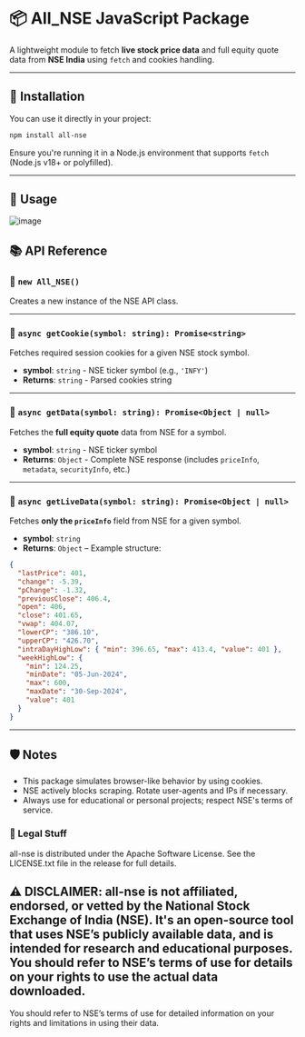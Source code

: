 

# 📦 All\_NSE JavaScript Package

A lightweight module to fetch **live stock price data** and full equity quote data from **NSE India** using `fetch` and cookies handling.

---

## 📁 Installation

You can use it directly in your project:

```bash
npm install all-nse
```

Ensure you're running it in a Node.js environment that supports `fetch` (Node.js v18+ or polyfilled).

---


## 🚀 Usage

![image](https://github.com/user-attachments/assets/cbd8903a-642c-48d8-afb6-58ad18abd67a)

## 📚 API Reference

### 🔹 `new All_NSE()`

Creates a new instance of the NSE API class.

---

### 🔹 `async getCookie(symbol: string): Promise<string>`

Fetches required session cookies for a given NSE stock symbol.

* **symbol**: `string` - NSE ticker symbol (e.g., `'INFY'`)
* **Returns**: `string` - Parsed cookies string

---

### 🔹 `async getData(symbol: string): Promise<Object | null>`

Fetches the **full equity quote** data from NSE for a symbol.

* **symbol**: `string` - NSE ticker symbol
* **Returns**: `Object` - Complete NSE response (includes `priceInfo`, `metadata`, `securityInfo`, etc.)

---

### 🔹 `async getLiveData(symbol: string): Promise<Object | null>`

Fetches **only the `priceInfo`** field from NSE for a given symbol.

* **symbol**: `string`
* **Returns**: `Object` – Example structure:

```json
{
  "lastPrice": 401,
  "change": -5.39,
  "pChange": -1.32,
  "previousClose": 406.4,
  "open": 406,
  "close": 401.65,
  "vwap": 404.07,
  "lowerCP": "386.10",
  "upperCP": "426.70",
  "intraDayHighLow": { "min": 396.65, "max": 413.4, "value": 401 },
  "weekHighLow": {
    "min": 124.25,
    "minDate": "05-Jun-2024",
    "max": 600,
    "maxDate": "30-Sep-2024",
    "value": 401
  }
}
```

---


## 🛡️ Notes

* This package simulates browser-like behavior by using cookies.
* NSE actively blocks scraping. Rotate user-agents and IPs if necessary.
* Always use for educational or personal projects; respect NSE's terms of service.

### 📜 Legal Stuff

all-nse is distributed under the Apache Software License. See the LICENSE.txt file in the release for full details.

## ⚠️ DISCLAIMER: all-nse is not affiliated, endorsed, or vetted by the National Stock Exchange of India (NSE). It's an open-source tool that uses NSE’s publicly available data, and is intended for research and educational purposes. You should refer to NSE’s terms of use for details on your rights to use the actual data downloaded.

You should refer to NSE’s terms of use for detailed information on your rights and limitations in using their data.
